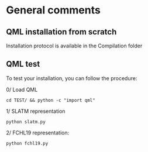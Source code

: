 # General comments

## QML installation from scratch

Installation protocol is available in the Compilation folder

## QML test

To test your installation, you can follow the procedure:

0/ Load QML
```
cd TEST/ && python -c "import qml"
```

1/ SLATM representation
```
python slatm.py
```

2/ FCHL19 representation:
```
python fchl19.py
```
